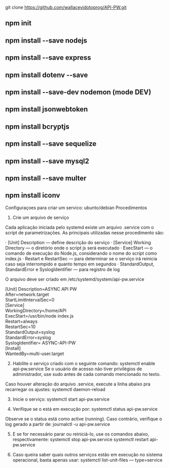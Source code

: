 git clone https://github.com/wallacevidotoprog/API-PW.git

## npm init
## npm install --save nodejs
## npm install --save express
## npm install dotenv --save

## npm install --save-dev nodemon (mode DEV)

## npm install jsonwebtoken
## npm install bcryptjs

## npm install --save sequelize
## npm install --save mysql2


## npm install --save multer
## npm install iconv

Configuraçoes para criar um servico: ubunto/debian
Procedimentos

1. Crie um arquivo de serviço

Cada aplicação iniciada pelo systemd existe um arquivo .service com o script de parametrizações. As principais utilizadas nesse procedimento são:

· [Unit] Description — define descrição do serviço
· [Service] Working Directory — o diretório onde o script js será executado
· ExecStart — o comando de execução do Node.js, considerando o nome do script como index.js
· Restart e RestartSec — para determinar se o serviço irá reinicia caso seja interrompido e quanto tempo em segundos
· StandardOutput, StandardError e SyslogIdentifier — para registro de log

O arquivo deve ser criado em /etc/systemd/system/api-pw.service

[Unit]
Description=ASYNC API PW    
After=network.target    
StartLimitIntervalSec=0     
[Service]   
WorkingDirectory=/home/API  
ExecStart=/usr/bin/node index.js    
Restart=always  
RestartSec=10   
StandardOutput=syslog   
StandardError=syslog    
SyslogIdentifier= ASYNC-API-PW  
[Install]   
WantedBy=multi-user.target  

2. Habilite o serviço criado com o seguinte comando:
systemctl enable api-pw.service
Se o usuário de acesso não tiver privilégios de administrador, use sudo antes de cada comando mencionado no texto.

 Caso houver alteração do arquivo .service, execute a linha abaixo pra recarregar os ajustes:
systemctl daemon-reload

3. Inicie o serviço:
systemctl start api-pw.service

4. Verifique se o está em execução por:
systemctl status api-pw.service

Observe se o status está como active (running). Caso contrário, verifique o log gerado a partir de:
journalctl -u api-pw.service

5. E se for necessário parar ou reiniciá-lo, use os comandos abaixo, respectivamente:
systemctl stop api-pw.service
systemctl restart api-pw.service

6. Caso queira saber quais outros serviços estão em execução no sistema operacional, basta apenas usar:
systemctl list-unit-files — type=service